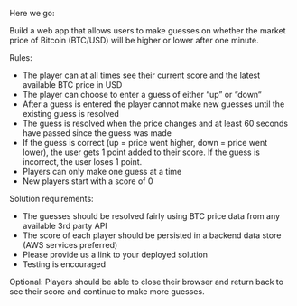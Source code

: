Here we go:

Build a web app that allows users to make guesses on whether the market price of Bitcoin (BTC/USD) will be higher or lower after one minute.

Rules:

- The player can at all times see their current score and the latest available BTC price in USD
- The player can choose to enter a guess of either “up” or “down“
- After a guess is entered the player cannot make new guesses until the existing guess is resolved
- The guess is resolved when the price changes and at least 60 seconds have passed since the guess was made
- If the guess is correct (up = price went higher, down = price went lower), the user gets 1 point added to their score. If the guess is incorrect, the user loses 1 point.
- Players can only make one guess at a time
- New players start with a score of 0

Solution requirements:

- The guesses should be resolved fairly using BTC price data from any available 3rd party API
- The score of each player should be persisted in a backend data store (AWS services preferred)
- Please provide us a link to your deployed solution
- Testing is encouraged

Optional: Players should be able to close their browser and return back to see their score and continue to make more guesses.
